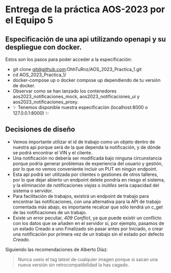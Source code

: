 # Entrega de la práctica AOS-2023 por el Equipo 5
## Especificación de una api utilizando openapi y su despliegue con docker.

Estos son los pasos para poder acceder a la especificación:

- git clone git@github.com:OhhTuRnz/AOS_2023_Practica_1.git
- cd AOS\_2023\_Practica_1/
- docker-compose up o docker compose up dependiendo de tu versión de docker.
- Observar como se han lanzado los contenedores aos2023\_notificaciones\_mock, aos2023\_notificaciones\_ui y aos2023\_notificaciones\_proxy.
- ✨  Tenemos disponible nuestra especificación (localhost:8000 o 127.0.0.1:8000)  ✨ 

## Decisiones de diseño

- Vemos importante utilizar el id de trabajo como un objeto dentro de nuestra api porque será de la que dependa la notificación, y de dónde se podrá encontrar el VIN y el cliente.
- Una notificación no debería ser modificada bajo ninguna circunstancia porque podría generar problemas de experiencia del usuario y gestión, por lo que no vemos conveniente incluir un PUT en ningún endpoint.
- Esta api podrá ser utilizada por clientes o gestiones de otros talleres, por lo que dejar abierto un endpoint delete pondría en riesgo el sistema, y la eliminación de notificaciones *viejas* o *inútiles* sería capacidad del sistema o servidor.
- Para facilitación de trabajos, existirá un endpoint de trabajo para encontrar las notificaciones, con una alternativa para la API de trabajo comentada más abajo, es importante recalcar que sólo tendrá un c_get de las notificaciones de un trabajo.
- Existe un error peculiar, *409 Conflict*, ya que puede existir un conflicto con los datos que se añaden en el servidor si, por ejemplo, pasamos de un estado Creado a uno Finalizado sin pasar antes por Iniciado, o crear una notificación por primera vez de un trabajo sin el estado por defecto *Creado*.

Siguiendo las recomendaciones de Alberto Díaz:

> Nunca useis el tag latest de cualquier imagen porque si sacan
> una nueva versión sin retrocompatibilidad la has cagado.
